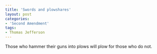```yaml
---
title: 'Swords and plowshares'
layout: post
categories:
- 'Second Amendment'
tags:
- Thomas Jefferson
---
```


Those who hammer their guns into plows will plow for those who do not.
